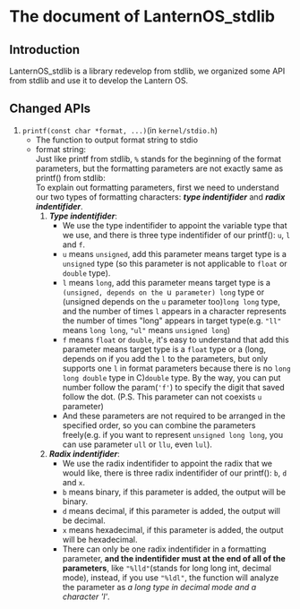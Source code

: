 # The document of LanternOS_stdlib

## Introduction
LanternOS_stdlib is a library redevelop from stdlib, we organized some API from stdlib and use it to develop the Lantern OS.

## Changed APIs
1. `printf(const char *format, ...)`(in `kernel/stdio.h`)
    * The function to output format string to stdio
    * format string:<br>
        Just like printf from stdlib, `%` stands for the beginning of the format parameters, but the formatting parameters are not exactly same as printf() from stdlib:<br>
        To explain out formatting parameters, first we need to understand our two types of formatting characters: ***type indentifider*** and ***radix indentifider***.<br>
        1. ***Type indentifider***:<br>
            * We use the type indentifider to appoint the variable type that we use, and there is three type indentifider of our printf(): `u`, `l` and `f`.
            * `u` means `unsigned`, add this parameter means target type is a `unsigned` type (so this parameter is not applicable to `float` or `double` type).
            * `l` means `long`, add this parameter means target type is a `(unsigned, depends on the `u` parameter) long` type or (unsigned depends on the `u` parameter too)`long long` type, and the number of times `l` appears in a character represents the number of times "long" appears in target type(e.g. `"ll"` means `long long`, `"ul"` means `unsigned long`)
            * `f` means `float` or `double`, it's easy to understand that add this parameter means target type is a `float` type or a (long, depends on if you add the `l` to the parameters, but only supports one `l` in format parameters because there is no `long long double` type in C)`double` type. By the way, you can put number follow the param(`'f'`) to specify the digit that saved follow the dot. (P.S. This parameter can not coexists `u` parameter)
            * And these parameters are not required to be arranged in the specified order, so you can combine the parameters freely(e.g. if you want to represent `unsigned long long`, you can use parameter `ull` or `llu`, even `lul`).
        2. ***Radix indentifider***:<br>
            * We use the radix indentifider to appoint the radix that we would like, there is three radix indentifider of our printf(): `b`, `d` and `x`.
            * `b` means binary, if this parameter is added, the output will be binary.
            * `d` means decimal, if this parameter is added, the output will be decimal.
            * `x` means hexadecimal, if this parameter is added, the output will be hexadecimal.
            * There can only be one radix indentifider in a formatting parameter, **and the indentifider must at the end of all of the parameters**, like `"%lld"`(stands for long long int, decimal mode), instead, if you use `"%ldl"`, the function will analyze the parameter as *a long type in decimal mode and a character 'l'*.
